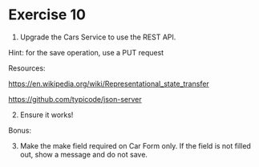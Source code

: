 # Exercise 10

1. Upgrade the Cars Service to use the REST API.

Hint: for the save operation, use a PUT request

Resources:

https://en.wikipedia.org/wiki/Representational_state_transfer

https://github.com/typicode/json-server

2. Ensure it works!

Bonus:

3. Make the make field required on Car Form only. If the field is not filled out, show a message and do not save.